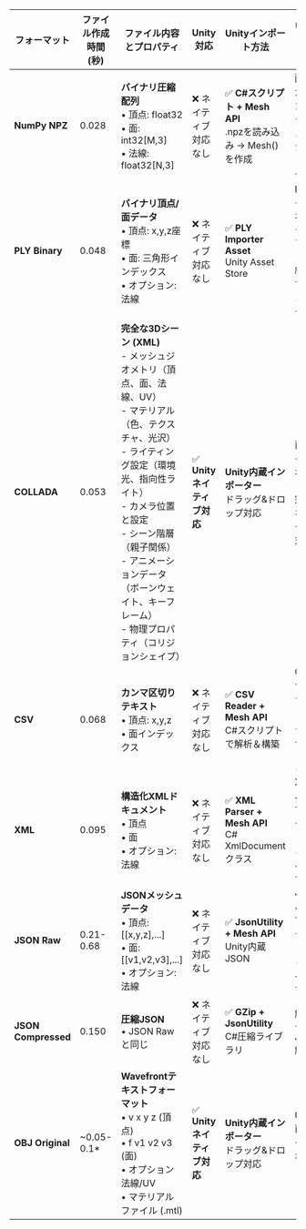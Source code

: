 | **フォーマット** | **ファイル作成時間 (秒)** | **ファイル内容とプロパティ** | **Unity対応** | **Unityインポート方法** | **Unity使用方法** | **ファイルサイズ (MB)** |
| --- | --- | --- | --- | --- | --- | --- |
| **NumPy NPZ** | 0.028 | **バイナリ圧縮配列**<br>• 頂点: float32<br>• 面: int32[M,3]<br>• 法線: float32[N,3] | ❌ ネイティブ対応なし | ✅ **C#スクリプト + Mesh API**<br>.npzを読み込み → Mesh()を作成 | 配列からカスタムメッシュビルダー | ~0.3-0.4 |
| **PLY Binary** | 0.048 | **バイナリ頂点/面データ**<br>• 頂点: x,y,z座標<br>• 面: 三角形インデックス<br>• オプション: 法線 | ❌ ネイティブ対応なし | ✅ **PLY Importer Asset**<br>Unity Asset Store | PLYインポーターアセット経由でインポート | ~0.38 |
| **COLLADA** | 0.053 | **完全な3Dシーン (XML)**<br>- メッシュジオメトリ（頂点、面、法線、UV）<br>- マテリアル（色、テクスチャ、光沢）<br>- ライティング設定（環境光、指向性ライト）<br>- カメラ位置と設定<br>- シーン階層（親子関係）<br>- アニメーションデータ（ボーンウェイト、キーフレーム）<br>- 物理プロパティ（コリジョンシェイプ） | ✅ **Unity ネイティブ対応** | **Unity内蔵インポーター**<br>ドラッグ&ドロップ対応 | 直接インポート、完全なシーン対応 | ~0.62-0.63 |
| **CSV** | 0.068 | **カンマ区切りテキスト**<br>• 頂点: x,y,z<br>• 面インデックス | ❌ ネイティブ対応なし | ✅ **CSV Reader + Mesh API**<br>C#スクリプトで解析＆構築 | CSVデータからカスタムメッシュ | ~0.30 |
| **XML** | 0.095 | **構造化XMLドキュメント**<br>• 頂点<br>• 面<br>• オプション: 法線 | ❌ ネイティブ対応なし | ✅ **XML Parser + Mesh API**<br>C# XmlDocumentクラス | XMLパーサー + メッシュビルダー | ~0.5-0.8 |
| **JSON Raw** | 0.21-0.68 | **JSONメッシュデータ**<br>• 頂点: [[x,y,z],...]<br>• 面: [[v1,v2,v3],...]<br>• オプション: 法線 | ❌ ネイティブ対応なし | ✅ **JsonUtility + Mesh API**<br>Unity内蔵JSON | JSONパーサー + メッシュビルダー | ~1.0-1.5 |
| **JSON Compressed** | 0.150 | **圧縮JSON**<br>• JSON Rawと同じ | ❌ ネイティブ対応なし | ✅ **GZip + JsonUtility**<br>C#圧縮ライブラリ | 解凍 + JSON解析 | ~0.4-0.6 |
| **OBJ Original** | ~0.05-0.1* | **Wavefrontテキストフォーマット**<br>• v x y z (頂点)<br>• f v1 v2 v3 (面)<br>• オプション法線/UV<br>• マテリアルファイル (.mtl) | ✅ **Unity ネイティブ対応** | **Unity内蔵インポーター**<br>ドラッグ&ドロップ対応 | Unity直接インポート | ~1.0-1.01 |